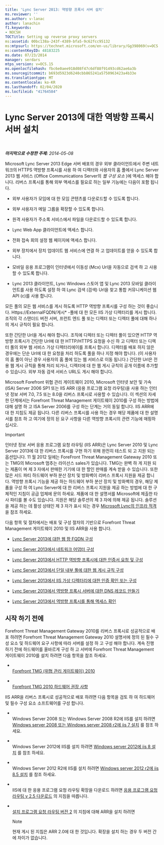 ```yaml
---
title: 'Lync Server 2013: 역방향 프록시 서버 설치'
ms.reviewer: ''
ms.author: v-lanac
author: lanachin
f1.keywords:
- NOCSH
TOCTitle: Setting up reverse proxy servers
ms:assetid: 00bc138a-243f-4389-bfa5-9c62fcc95132
ms:mtpsurl: https://technet.microsoft.com/en-us/library/Gg398069(v=OCS.15)
ms:contentKeyID: 48183225
ms.date: 07/23/2014
manager: serdars
mtps_version: v=OCS.15
ms.openlocfilehash: fbc6e0aee918d08f47c6df88f91493cd62ae6a3b
ms.sourcegitcommit: b693d5923d6240cbb865241a5750963423a4b33e
ms.translationtype: MT
ms.contentlocale: ko-KR
ms.lasthandoff: 02/04/2020
ms.locfileid: "41764584"
---
```

<div data-xmlns="http://www.w3.org/1999/xhtml">

<div class="topic" data-xmlns="http://www.w3.org/1999/xhtml" data-msxsl="urn:schemas-microsoft-com:xslt" data-cs="http://msdn.microsoft.com/en-us/">

<div data-asp="http://msdn2.microsoft.com/asp">

# <a name="setting-up-reverse-proxy-servers-for-lync-server-2013"></a>Lync Server 2013에 대한 역방향 프록시 서버 설치

</div>

<div id="mainSection">

<div id="mainBody">

<span> </span>

_**마지막으로 수정한 주제:** 2014-05-08_

Microsoft Lync Server 2013 Edge 서버 배포의 경우 외부 클라이언트에서 주변 네트워크의 HTTPS 역방향 프록시를 사용 하 여 디렉터와 사용자의 홈 풀에서 Lync Server 2013 웹 서비스 (Office Communications Server의 *웹 구성 요소* )에 액세스 해야 합니다. 리버스 프록시를 통해 외부 액세스를 필요로 하는 일부 기능에는 다음이 포함 됩니다.

  - 외부 사용자가 모임에 대 한 모임 콘텐츠를 다운로드할 수 있도록 합니다.

  - 외부 사용자가 메일 그룹을 확장할 수 있도록 합니다.

  - 원격 사용자가 주소록 서비스에서 파일을 다운로드할 수 있도록 합니다.

  - Lync Web App 클라이언트에 액세스 합니다.

  - 전화 접속 회의 설정 웹 페이지에 액세스 합니다.

  - 외부 장치에서 장치 업데이트 웹 서비스에 연결 하 고 업데이트를 얻을 수 있도록 합니다.

  - 모바일 응용 프로그램이 인터넷에서 이동성 (Mcx) Url을 자동으로 검색 하 고 사용할 수 있도록 합니다.

  - Lync 2013 클라이언트, Lync Windows 스토어 앱 및 Lync 2013 모바일 클라이언트를 사용 하도록 설정 하 여 Lync 검색 (검색) Url을 찾고 통합 커뮤니케이션 웹 API (c)를 사용 합니다.

모든 풀의 모든 웹 서비스를 게시 하도록 HTTP 역방향 프록시를 구성 하는 것이 좋습니다. Https://ExternalFQDN/게시\* -풀에 대 한 모든 IIS 가상 디렉터리를 게시 합니다. 조직의 각 스탠더드 버전 서버, 프런트 엔드 풀 또는 디렉터 또는 디렉터 풀에 대해 하나의 게시 규칙이 필요 합니다.

또한 간단한 Url을 게시 해야 합니다. 조직에 디렉터 또는 디렉터 풀이 있으면 HTTP 역방향 프록시가 간단한 Url에 대 한 HTTP/HTTPS 요청을 수신 하 고 디렉터 또는 디렉터 풀의 외부 웹 서비스 가상 디렉터리에이를 프록시 합니다. 디렉터를 배포 하지 않은 경우에는 단순 Url에 대 한 요청을 처리 하도록 풀을 하나 지정 해야 합니다. (이 사용자의 홈 풀이 아닌 경우 사용자의 홈 풀에 있는 웹 서비스로 이동 됩니다.) 간단한 Url은 전용 웹 게시 규칙을 통해 처리 되거나, 디렉터에 대 한 웹 게시 규칙의 공개 이름에 추가할 수 있습니다. 외부 자동 검색 서비스 URL도 게시 해야 합니다.

Microsoft Forefront 위협 관리 게이트웨이 2010, Microsoft 인터넷 보안 및 가속 (ISA) Server 2006 SP1 또는 IIS ARR (응용 프로그램 요청 라우팅)을 사용 하는 인터넷 정보 서버 7.0, 7.5 또는 8.0을 리버스 프록시로 사용할 수 있습니다. 이 섹션의 자세한 단계에서는 Forefront Threat Management 게이트웨이 2010를 구성 하는 방법에 대해 설명 하 고 ISA Server 2006를 구성 하는 단계는 거의 동일 합니다. IIS ARR에 대 한 지침도 제공 됩니다. 다른 리버스 프록시를 사용 하는 경우 해당 제품에 대 한 설명서를 참조 하 고 여기에 정의 된 요구 사항을 다른 역방향 프록시의 관련 기능에 매핑하십시오.

<div>


> [!IMPORTANT]  
> 인터넷 정보 서버 응용 프로그램 요청 라우팅 (IIS ARR)은 Lync Server 2010 및 Lync Server 2013에 대 한 리버스 프록시를 구현 하기 위해 완전히 테스트 되 고 지원 되는 옵션입니다. 11 월 2012 일에는 ForeFront Threat Management Gateway 2010 또는 TMG의 Microsoft 멈추는 라이선스 sales가 있습니다. TMG는 완벽 하 게 지원 되는 제품이 며 제 3 자에서 판매한 기기에 대 한 할인 판매를 계속 받을 수 있습니다. 또한 많은 서드 파티 하드웨어 부하 분산 장치 및 방화벽이 리버스 프록시 지원을 제공 합니다. 역방향 프록시 기능을 제공 하는 하드웨어 부하 분산 장치 및 방화벽의 경우, 해당 제품을 구성 하 여 Lync Server에 대 한 리버스 프록시 지원을 제공 하는 방법에 대 한 구체적인 지침이 공급 업체에 문의 하세요. 제품에 대 한 설명서를 Microsoft에 제출한 타사 파티를 볼 수도 있습니다. 지원은 해당 솔루션의 제 3 자에 의해 제공 됩니다. 솔루션을 제공 하는 데 활성 상태인 제 3 자가 표시 되는 경우 <A href="http://go.microsoft.com/fwlink/?linkid=268730">Microsoft Lync의 인프라 적격</A>을 참조 하세요.



</div>

다음 항목 및 절차에서는 배포 및 구성 절차의 기반으로 Forefront Threat Management 게이트웨이 2010 및 IIS ARR을 사용 합니다.

  - [Lync Server 2013에 대한 웹 팜 FQDN 구성](lync-server-2013-configure-web-farm-fqdns.md)

  - [Lync Server 2013에서 네트워크 어댑터 구성](lync-server-2013-configure-network-adapters.md)

  - [Lync Server 2013에서 HTTP 역방향 프록시에 대한 인증서 요청 및 구성](lync-server-2013-request-and-configure-a-certificate-for-your-reverse-http-proxy.md)

  - [Lync Server 2013에서 단일 내부 풀에 대한 웹 게시 규칙 구성](lync-server-2013-configure-web-publishing-rules-for-a-single-internal-pool.md)

  - [Lync Server 2013에서 IIS 가상 디렉터리에 대한 인증 확인 또는 구성](lync-server-2013-verify-or-configure-authentication-and-certification-on-iis-virtual-directories.md)

  - [Lync Server 2013에서 역방향 프록시 서버에 대한 DNS 레코드 만들기](lync-server-2013-create-dns-records-for-reverse-proxy-servers.md)

  - [Lync Server 2013에서 역방향 프록시를 통해 액세스 확인](lync-server-2013-verify-access-through-your-reverse-proxy.md)

<div>

## <a name="before-you-begin"></a>시작 하기 전에

Forefront Threat Management Gateway 2010를 리버스 프록시로 성공적으로 배포 하려면 Forefront Threat Management Gateway 2010 설명서에 정의 된 필수 구성 요소 및 하드웨어 요구 사항에 따라 서버를 설정 하 고 구성 해야 합니다. 계속 진행 하기 전에 하드웨어를 올바르게 구성 하 고 서버에 Forefront Threat Management 게이트웨이 2010를 설치 하려면 다음 항목을 참조 하세요.

  - <span></span>  
    [Forefront TMG (위협 관리 게이트웨이) 2010](http://go.microsoft.com/fwlink/?linkid=291292)

  - <span></span>  
    [Forefront TMG 2010 하드웨어 권장 사항](http://go.microsoft.com/fwlink/?linkid=291293)

IIS ARR을 리버스 프록시로 성공적으로 배포 하려면 다음 항목을 검토 하 여 하드웨어 및 필수 구성 요소 소프트웨어를 구성 합니다.

  - <span></span>  
    Windows Server 2008 또는 Windows Server 2008 R2에 IIS를 설치 하려면 [Windows server 2008 또는 Windows server 2008 r2에 iis 7 설치](http://go.microsoft.com/fwlink/?linkid=291296) 를 참조 하세요.

  - <span></span>  
    Windows Server 2012에 IIS를 설치 하려면 [Windows server 2012에 iis 8 설치](http://go.microsoft.com/fwlink/?linkid=291297) 를 참조 하세요.

  - <span></span>  
    Windows Server 2012 R2에 IIS를 설치 하려면 [Windows server 2012 r2에 iis 8.5 설치](http://go.microsoft.com/fwlink/?linkid=330687) 를 참조 하세요.

  - <span></span>  
    IIS에 대 한 응용 프로그램 요청 라우팅 확장을 다운로드 하려면 [응용 프로그램 요청 라우팅 v 2.5 다운로드](http://go.microsoft.com/fwlink/?linkid=291298) 의 지침을 따릅니다.

  - <span></span>  
    [설치 프로그램 요청 라우팅 버전 2](http://go.microsoft.com/fwlink/?linkid=291299) 의 지침에 대해 ARR을 설치 하려면
    
    <div>
    

    > [!NOTE]  
    > 현재 게시 된 지침은 ARR 2.0에 대 한 것입니다. 확장을 설치 하는 경우 두 버전 간에 차이가 없습니다.

    
    </div>

</div>

</div>

<span> </span>

</div>

</div>

</div>

